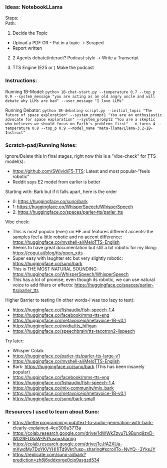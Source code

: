 ### Ideas: NotebookLLama

Steps:  
Path:

1. Decide the Topic
- Upload a PDF
OR - Put in a topic -> Scraped 
- Report written 

2. 2 Agents debate/interact? Podcast style -> Write a Transcript

3. TTS Engine (E25 or ) Make the podcast

### Instructions: 

Running 1B-Model: ```python 1B-chat-start.py --temperature 0.7 --top_p 0.9 --system_message "you are acting as an old angry uncle and will debate why LLMs are bad" --user_message "I love LLMs"```

Running Debator: ```python 1B-debating-script.py --initial_topic "The future of space exploration" --system_prompt1 "You are an enthusiastic advocate for space exploration" --system_prompt2 "You are a skeptic who believes we should focus on Earth's problems first" --n_turns 4 --temperature 0.8 --top_p 0.9 --model_name "meta-llama/Llama-3.2-1B-Instruct"```

### Scratch-pad/Running Notes:

Ignore/Delete this in final stages, right now this is a "vibe-check" for TTS model(s):

- https://github.com/SWivid/F5-TTS: Latest and most popular-"feels robotic"
- Reddit says E2 model from earlier is better

Starting with: Bark but if it falls apart, here is the order

- 0: https://huggingface.co/suno/bark
- 1: https://huggingface.co/WhisperSpeech/WhisperSpeech
- 2: https://huggingface.co/spaces/parler-tts/parler_tts


Vibe check: 
- This is most popular (ever) on HF and features different accents-the samples feel a little robotic and no accent difference: https://huggingface.co/myshell-ai/MeloTTS-English
- Seems to have great documentation but still a bit robotic for my liking: https://coqui.ai/blog/tts/open_xtts
- Super easy with laughter etc but very slightly robotic: https://huggingface.co/suno/bark
- This is THE MOST NATURAL SOUNDING: https://huggingface.co/WhisperSpeech/WhisperSpeech
- This has a lot of promise, even though its robotic, we can use natural voice to add filters or effects: https://huggingface.co/spaces/parler-tts/parler_tts

Higher Barrier to testing (In other words-I was too lazy to test):
- https://huggingface.co/fishaudio/fish-speech-1.4
- https://huggingface.co/facebook/mms-tts-eng
- https://huggingface.co/metavoiceio/metavoice-1B-v0.1
- https://huggingface.co/nvidia/tts_hifigan
- https://huggingface.co/speechbrain/tts-tacotron2-ljspeech


Try later:
- Whisper Colab: 
- https://huggingface.co/parler-tts/parler-tts-large-v1
- https://huggingface.co/myshell-ai/MeloTTS-English
- Bark: https://huggingface.co/suno/bark (This has been insanely popular)
- https://huggingface.co/facebook/mms-tts-eng
- https://huggingface.co/fishaudio/fish-speech-1.4
- https://huggingface.co/mlx-community/mlx_bark
- https://huggingface.co/metavoiceio/metavoice-1B-v0.1
- https://huggingface.co/suno/bark-small

### Resources I used to learn about Suno:

- https://betterprogramming.pub/text-to-audio-generation-with-bark-clearly-explained-4ee300a3713a
- https://colab.research.google.com/drive/1dWWkZzvu7L9Bunq9zvD-W02RFUXoW-Pd?usp=sharing
- https://colab.research.google.com/drive/1eJfA2XUa-mXwdMy7DoYKVYHI1iTd9Vkt?usp=sharing#scrollTo=NyYQ--3YksJY
- https://replicate.com/suno-ai/bark?prediction=zh8j6yddxxrge0cjp9asgzd534

